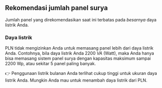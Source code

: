 ## Rekomendasi jumlah panel surya

Jumlah panel yang direkomendasikan saat ini terbatas pada _besarnya_ daya listrik Anda.

### Daya listrik

PLN tidak mengizinkan Anda untuk memasang panel lebih dari daya listrik Anda. Contohnya, bila daya listrik Anda 
2200 _VA_ (Watt), maka Anda hanya bisa memasang sistem panel surya dengan kapasitas maksimum sampai 2200 Wp, atau 
sekitar 5 panel paling banyak.

👉 Penggunaan listrik bulanan Anda terlihat cukup tinggi untuk ukuran daya listrik Anda. Mungkin Anda mau untuk menambah
daya listrik dari PLN.
